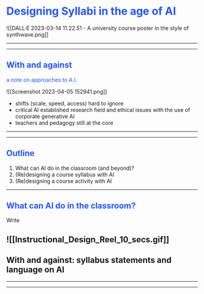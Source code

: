 
# <font style="color:#2454FF">Designing Syllabi in the age of AI</font>

![[DALL·E 2023-03-14 11.22.51 - A university course poster in the style of synthwave.png]]

---


---

## <font style="color:#2454FF"> With and against
 a note on approaches to A.I.</font>

![[Screenshot 2023-04-05 152941.png]]

- shifts (scale, speed, access) hard to ignore
- critical AI established research field and ethical issues with the use of corporate generative AI
- teachers and pedagogy still at the core

---


---

## <font style="color:#2454FF"> Outline</font>


1. What can AI do in the classroom (and beyond)?
2. (Re)designing a course syllabus with AI
3. (Re)designing a course activity with AI

---


## <font style="color:#2454FF"> What can AI do in the classroom?</font>

Write

![[Instructional_Design_Reel_10_secs.gif]]
---
## With and against: syllabus statements and language on AI



---

---

